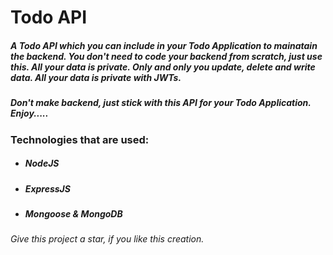 # Todo API

##### A Todo API which you can include in your Todo Application to mainatain the backend. You don't need to code your backend from scratch, just use this. All your data is private. Only and only you update, delete and write data. All your data is private with JWTs. 

##### Don't make backend, just stick with this API for your Todo Application. Enjoy.....

### Technologies that are used: 

* ##### NodeJS
* ##### ExpressJS
* ##### Mongoose & MongoDB

###### Give this project a star, if you like this creation.